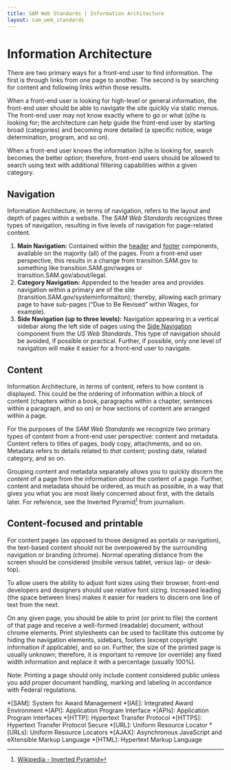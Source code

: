 ```yaml
---
title: SAM Web Standards | Information Architecture
layout: sam_web_standards
---
```


# Information Architecture

There are two primary ways for a front-end user to find information. The first is through links from one page to another. The second is by searching for content and following links within those results. 

When a front-end user is looking for high-level or general information, the front-end user should be able to navigate the site quickly via static menus. The front-end user may not know exactly where to go or what (s)he is looking for; the architecture can help guide the front-end user by starting broad (categories) and becoming more detailed (a specific notice, wage determination, program, and so on).

When a front-end user knows the information (s)he is looking for, search becomes the better option; therefore, front-end users should be allowed to search using text with additional filtering capabilities within a given category.

## Navigation

Information Architecture, in terms of navigation, refers to the layout and depth of pages within a website. The *SAM Web Standards* recognizes three types of navigation, resulting in five levels of navigation for page-related content.

1. **Main Navigation:** Contained within the [header](http://gsa.github.io/openIAE/sam_web_standards/components/#header) and [footer](http://gsa.github.io/openIAE/sam_web_standards/components/#footer) components, available on the majority (all) of the pages. From a front-end user perspective, this results in a change from transition.SAM.gov to something like transition.SAM.gov/wages or transition.SAM.gov/about/legal.
2. **Category Navigation:** Appended to the header area and provides navigation within a primary are of the site (transition.SAM.gov/systeminformaiton); thereby, allowing each primary page to have sub-pages (“Due to Be Revised” within Wages, for example).
3. **Side Navigation (up to three levels):** Navigation appearing in a vertical sidebar along the left side of pages using the [Side Navigation](https://playbook.cio.gov/designstandards/sidenav/) component from the *US Web Standards*. This type of navigation should be avoided, if possible or practical. Further, if possible, only one level of navigation will make it easier for a front-end user to navigate.

## Content

Information Architecture, in terms of content, refers to how content is displayed. This could be the ordering of information within a block of content (chapters within a book, paragraphs within a chapter, sentences within a paragraph, and so on) or how sections of content are arranged within a page.

For the purposes of the *SAM Web Standards* we recognize two primary types of content from a front-end user perspective: content and metadata. Content refers to titles of pages, body copy, attachments, and so on. Metadata refers to details related to *that* content; posting date, related category, and so on.

Grouping content and metadata separately allows you to quickly discern the *content* of a page from the information *about* the content of a page. Further, content and metadata should be ordered, as much as possible, in a way that gives you what you are most likely concerned about first, with the details later. For reference, see the Inverted Pyramid[^InvertedPyramid] from journalism.

## Content-focused and printable

For content pages (as opposed to those designed as portals or navigation), the text-based content should not be overpowered by the surrounding navigation or branding (chrome). Normal operating distance from the screen should be considered (mobile versus tablet, versus lap- or desk-top). 

To allow users the ability to adjust font sizes using their browser, front-end developers and designers should use relative font sizing. Increased leading (the space between lines) makes it easier for readers to discern one line of text from the next.

On any given page, you should be able to print (or print to file) the content of that page and receive a well-formed (readable) document, without chrome elements. Print stylesheets can be used to facilitate this outcome by hiding the navigation elements, sidebars, footers (except copyright information if applicable), and so on. Further, the size of the printed page is usually unknown; therefore, it is important to remove (or override) any fixed width information and replace it with a percentage (usually 100%).

Note: Printing a page should only include content considered public unless you add proper document handling, marking and labeling in accordance with Federal regulations.

[^InvertedPyramid]: [Wikipedia - Inverted Pyramid](https://en.wikipedia.org/wiki/Inverted_pyramid)

*[SAM]: System for Award Management
*[IAE]: Integrated Award Environment
*[API]: Application Program Interface
*[APIs]: Application Program Interfaces
*[HTTP]: Hypertext Transfer Protocol
*[HTTPS]: Hypertext Transfer Protocol Secure
*[URL]: Uniform Resource Locator
*[URLs]: Uniform Resource Locators
*[AJAX]: Asynchronous JavaScript and eXtensible Markup Language
*[HTML]: Hypertext Markup Language